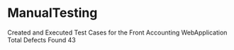 # ManualTesting

Created and Executed Test Cases for the Front Accounting WebApplication
Total Defects Found 43
